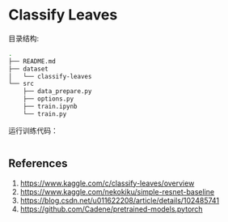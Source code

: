 # Classify Leaves

目录结构:

```bash
.
├── README.md
├── dataset
│   └── classify-leaves
└── src
    ├── data_prepare.py
    ├── options.py
    ├── train.ipynb
    └── train.py
```

运行训练代码：

```bash

```

## References

1. https://www.kaggle.com/c/classify-leaves/overview
2. https://www.kaggle.com/nekokiku/simple-resnet-baseline
3. https://blog.csdn.net/u011622208/article/details/102485741
4. https://github.com/Cadene/pretrained-models.pytorch
